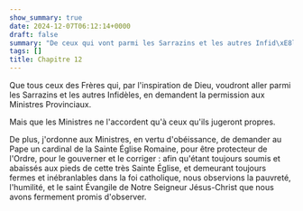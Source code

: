 ```yaml
---
show_summary: true
date: 2024-12-07T06:12:14+0000
draft: false
summary: "De ceux qui vont parmi les Sarrazins et les autres Infid\xE8les."
tags: []
title: Chapitre 12
---
```




Que tous ceux des Frères qui, par l'inspiration de Dieu, voudront aller parmi les Sarrazins et les autres Infidèles, en demandent la permission aux Ministres Provinciaux.

Mais que les Ministres ne l'accordent qu'à ceux qu'ils jugeront propres.

De plus, j'ordonne aux Ministres, en vertu d'obéissance, de demander au Pape un cardinal de la Sainte Église Romaine, pour être protecteur de l'Ordre, pour le gouverner et le corriger : afin qu'étant toujours soumis et abaissés aux pieds de cette très Sainte Église, et demeurant toujours fermes et inébranlables dans la foi catholique, nous observions la pauvreté, l'humilité, et le saint Évangile de Notre Seigneur Jésus-Christ que nous avons fermement promis d'observer.

